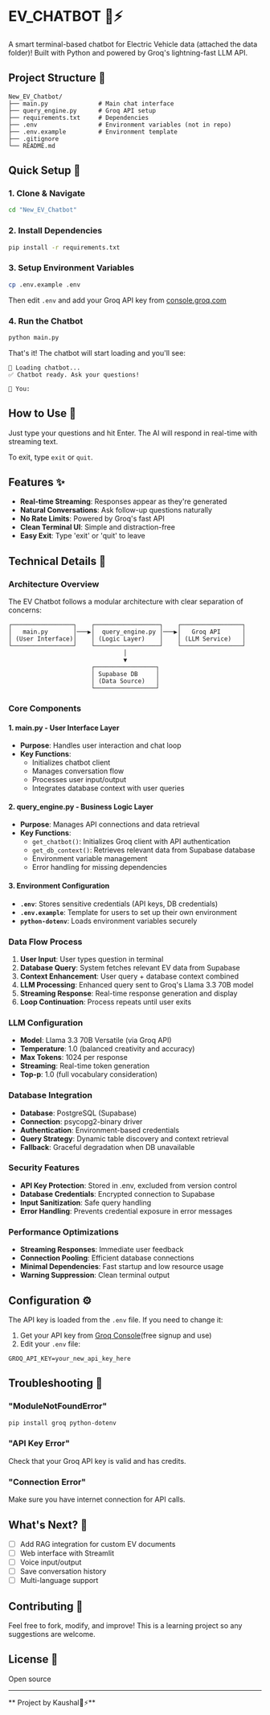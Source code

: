 # EV_CHATBOT 🚗⚡

A smart terminal-based chatbot for Electric Vehicle data (attached the data folder)! Built with Python and powered by Groq's lightning-fast LLM API.

## Project Structure 📁

```
New_EV_Chatbot/
├── main.py              # Main chat interface
├── query_engine.py      # Groq API setup
├── requirements.txt     # Dependencies
├── .env                 # Environment variables (not in repo)
├── .env.example         # Environment template
├── .gitignore
└── README.md
```

## Quick Setup 🚀

### 1. Clone & Navigate
```bash
cd "New_EV_Chatbot"
```

### 2. Install Dependencies
```bash
pip install -r requirements.txt
```

### 3. Setup Environment Variables
```bash
cp .env.example .env
```
Then edit `.env` and add your Groq API key from [console.groq.com](https://console.groq.com/)

### 4. Run the Chatbot
```bash
python main.py
```

That's it! The chatbot will start loading and you'll see:
```
🧠 Loading chatbot...
✅ Chatbot ready. Ask your questions!

💬 You: 
```

## How to Use 💬

Just type your questions and hit Enter. The AI will respond in real-time with streaming text.

To exit, type `exit` or `quit`.

## Features ✨

- **Real-time Streaming**: Responses appear as they're generated
- **Natural Conversations**: Ask follow-up questions naturally
- **No Rate Limits**: Powered by Groq's fast API
- **Clean Terminal UI**: Simple and distraction-free
- **Easy Exit**: Type 'exit' or 'quit' to leave

## Technical Details 🔧

### Architecture Overview
The EV Chatbot follows a modular architecture with clear separation of concerns:

```
┌─────────────────┐    ┌──────────────────┐    ┌─────────────────┐
│   main.py       │───▶│  query_engine.py │───▶│   Groq API      │
│ (User Interface)│    │ (Logic Layer)    │    │ (LLM Service)   │
└─────────────────┘    └──────────────────┘    └─────────────────┘
                                │
                                ▼
                       ┌─────────────────┐
                       │ Supabase DB     │
                       │ (Data Source)   │
                       └─────────────────┘
```

### Core Components

#### 1. **main.py** - User Interface Layer
- **Purpose**: Handles user interaction and chat loop
- **Key Functions**:
  - Initializes chatbot client
  - Manages conversation flow
  - Processes user input/output
  - Integrates database context with user queries

#### 2. **query_engine.py** - Business Logic Layer
- **Purpose**: Manages API connections and data retrieval
- **Key Functions**:
  - `get_chatbot()`: Initializes Groq client with API authentication
  - `get_db_context()`: Retrieves relevant data from Supabase database
  - Environment variable management
  - Error handling for missing dependencies

#### 3. **Environment Configuration**
- **`.env`**: Stores sensitive credentials (API keys, DB credentials)
- **`.env.example`**: Template for users to set up their own environment
- **`python-dotenv`**: Loads environment variables securely

### Data Flow Process

1. **User Input**: User types question in terminal
2. **Database Query**: System fetches relevant EV data from Supabase
3. **Context Enhancement**: User query + database context combined
4. **LLM Processing**: Enhanced query sent to Groq's Llama 3.3 70B model
5. **Streaming Response**: Real-time response generation and display
6. **Loop Continuation**: Process repeats until user exits

### LLM Configuration
- **Model**: Llama 3.3 70B Versatile (via Groq API)
- **Temperature**: 1.0 (balanced creativity and accuracy)
- **Max Tokens**: 1024 per response
- **Streaming**: Real-time token generation
- **Top-p**: 1.0 (full vocabulary consideration)

### Database Integration
- **Database**: PostgreSQL (Supabase)
- **Connection**: psycopg2-binary driver
- **Authentication**: Environment-based credentials
- **Query Strategy**: Dynamic table discovery and context retrieval
- **Fallback**: Graceful degradation when DB unavailable

### Security Features
- **API Key Protection**: Stored in .env, excluded from version control
- **Database Credentials**: Encrypted connection to Supabase
- **Input Sanitization**: Safe query handling
- **Error Handling**: Prevents credential exposure in error messages

### Performance Optimizations
- **Streaming Responses**: Immediate user feedback
- **Connection Pooling**: Efficient database connections
- **Minimal Dependencies**: Fast startup and low resource usage
- **Warning Suppression**: Clean terminal output

## Configuration ⚙️

The API key is loaded from the `.env` file. If you need to change it:

1. Get your API key from [Groq Console](https://console.groq.com/)(free signup and use)
2. Edit your `.env` file:
```
GROQ_API_KEY=your_new_api_key_here
```

## Troubleshooting 🔧

### "ModuleNotFoundError"
```bash
pip install groq python-dotenv
```

### "API Key Error"
Check that your Groq API key is valid and has credits.

### "Connection Error"
Make sure you have internet connection for API calls.

## What's Next? 🚀

- [ ] Add RAG integration for custom EV documents
- [ ] Web interface with Streamlit
- [ ] Voice input/output
- [ ] Save conversation history
- [ ] Multi-language support

## Contributing 🤝

Feel free to fork, modify, and improve! This is a learning project so any suggestions are welcome.

## License 📄

Open source 

---

** Project by Kaushal🚗⚡**